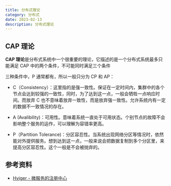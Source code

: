 ```yaml
---
title: 分布式理论
category: 分布式
date: 2023-02-13
description: 分布式理论
---
```


## CAP 理论

**CAP 理论**是分布式系统中一个很重要的理论，它描述的是一个分布式系统最多只能满足 CAP 中的两个条件，不可能同时满足三个条件

三种条件中，P 通常都有，所以一般只分为 CP 和 AP：

- C（Consistency）：这里指的是强一致性。保证在一定时间内，集群中的各个节点会达到较强的一致性，同时，为了达到这一点，一般会牺牲一点响应时间。而放弃 C 也不意味着放弃一致性，而是放弃强一致性。允许系统内有一定的数据不一致情况的存在。

- A (Avalibility)：可用性。意味着系统一直处于可用状态。个别节点的故障不会影响整个服务的运作，可以理解为容错率更高。

- P（Partition Tolerance)：分区容忍性。当系统出现网络分区等情况时，依然能对外提供服务。想到达到这一点，一般来说会把数据复制到多个分区里，来提高分区容忍性。这个一般是不会被抛弃的。

## 参考资料

- [Hviger - 微服务的注册中心](https://www.cnblogs.com/zhaojinhui/p/16668436.html)